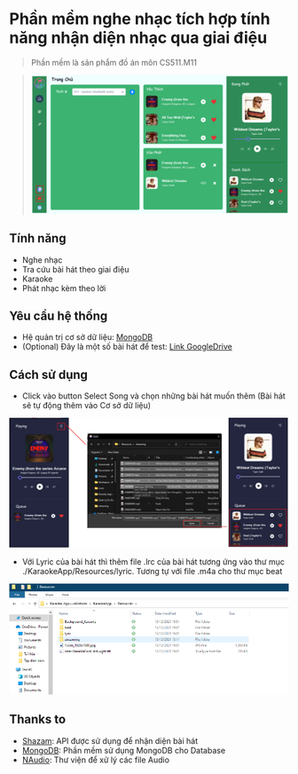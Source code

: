 # Phần mềm nghe nhạc tích hợp tính năng nhận diện nhạc qua giai điệu

> Phần mềm là sản phẩm đồ án môn CS511.M11

> ![](./KaraokeApp/imgs/Project/1.png)

## Tính năng

- Nghe nhạc
- Tra cứu bài hát theo giai điệu
- Karaoke
- Phát nhạc kèm theo lời

## Yêu cầu hệ thống

- Hệ quản trị cơ sở dữ liệu: [MongoDB](https://mongodb.com/)
- (Optional) Đây là một số bài hát để test: [Link GoogleDrive](https://drive.google.com/file/d/1HWAME_OBJTjZydze5wvt_GQ46nIp4Zna/view?usp=sharing)

## Cách sử dụng

- Click vào button Select Song và chọn những bài hát muốn thêm (Bài hát sẽ tự động thêm vào Cơ sở dữ liệu)

![](./KaraokeApp/imgs/Project/3.png)

- Với Lyric của bài hát thì thêm file .lrc của bài hát tương ứng vào thư mục ./KaraokeApp/Resources/lyric. Tương tự với file .m4a cho thư mục beat

![](./KaraokeApp/imgs/Project/4.png)

## Thanks to

- [Shazam](https://www.shazam.com/): API được sử dụng để nhận diện bài hát
- [MongoDB](https://mongodb.com/): Phần mềm sử dụng MongoDB cho Database
- [NAudio](https://github.com/naudio/NAudio): Thư viện để xử lý các file Audio
